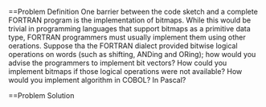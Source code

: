 ==Problem Definition
One barrier between the code sketch and a complete FORTRAN program is the implementation of bitmaps. While this would be trivial in programming languages that support bitmaps as a primitive data type, FORTRAN programmers must usually implement them using other oerations. Suppose tha the FORTRAN dialect provided bitwise logical operations on words (such as shifting, ANDing and ORing); how would you advise the programmers to implement bit vectors? How could you implement bitmaps if those logical operations were not available? How would you implement algorithm in COBOL? In Pascal?


==Problem Solution
